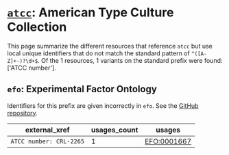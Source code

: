 # [`atcc`](https://bioregistry.io/atcc): American Type Culture Collection

This page summarize the different resources that reference `atcc`
but use local unique identifiers that do not match the standard pattern of
`^([A-Z]+-)?\d+$`. Of the 1 resources,
1 variants on the standard prefix were found: ['ATCC number'].

## `efo`: Experimental Factor Ontology

Identifiers for this prefix are given incorrectly in `efo`. See the [GitHub repository](https://github.com/EBISPOT/efo/).

| external_xref           |   usages_count | usages                                              |
|-------------------------|----------------|-----------------------------------------------------|
| `ATCC number: CRL-2265` |              1 | [EFO:0001667](http://www.ebi.ac.uk/efo/EFO_0001667) |


